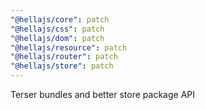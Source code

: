 ```yaml
---
"@hellajs/core": patch
"@hellajs/css": patch
"@hellajs/dom": patch
"@hellajs/resource": patch
"@hellajs/router": patch
"@hellajs/store": patch
---
```


Terser bundles and better store package API
